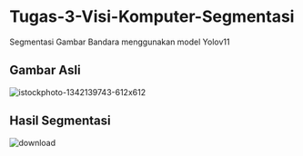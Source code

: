 # Tugas-3-Visi-Komputer-Segmentasi
Segmentasi Gambar Bandara menggunakan model Yolov11

## Gambar Asli
![istockphoto-1342139743-612x612](https://github.com/user-attachments/assets/a55a5b96-4f18-4410-a6c3-4f2ef6090d77)
## Hasil Segmentasi 
![download](https://github.com/user-attachments/assets/3ee6b295-98b1-45d2-8bd3-cf0bf1a4f9cf)
